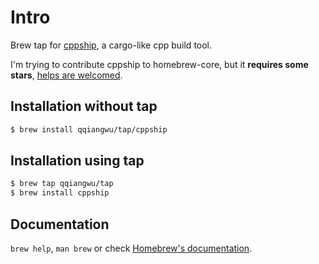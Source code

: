 # Intro
Brew tap for [cppship](https://github.com/qqiangwu/cppship), a cargo-like cpp build tool.

I'm trying to contribute cppship to homebrew-core, but it **requires some stars**, [helps are welcomed](https://github.com/qqiangwu/cppship).

## Installation without tap
```bash
$ brew install qqiangwu/tap/cppship
```

## Installation using tap
```bash
$ brew tap qqiangwu/tap
$ brew install cppship
```

## Documentation

`brew help`, `man brew` or check [Homebrew's documentation](https://docs.brew.sh).
